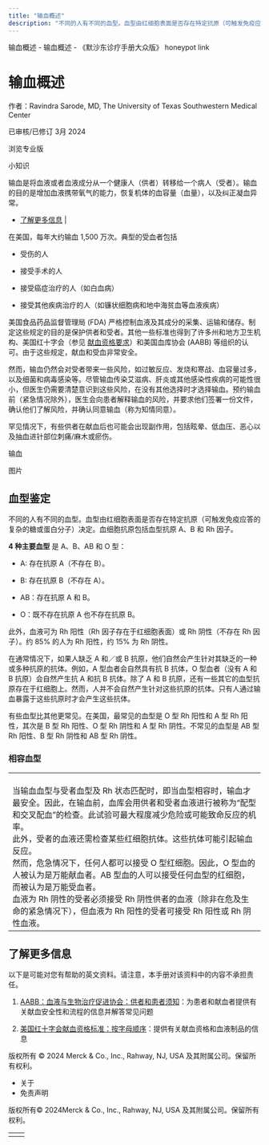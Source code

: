 ```yaml
---
title: "输血概述"
description: "不同的人有不同的血型。血型由红细胞表面是否存在特定抗原（可触发免疫应答的复杂的糖或蛋白分子）决定。血细胞抗原包括血型抗原 A、B 和 Rh 因子。"
---
```


﻿输血概述 \- 输血概述 \- 《默沙东诊疗手册大众版》 honeypot link

# 输血概述

作者：Ravindra Sarode, MD, The University of Texas Southwestern Medical Center

已审核/已修订 3月 2024

浏览专业版

小知识

输血是将血液或者血液成分从一个健康人（供者）转移给一个病人（受者）。输血的目的是增加血液携带氧气的能力，恢复机体的血容量（血量），以及纠正凝血异常。

- [了解更多信息](#了解更多信息_v36026225_zh) \|

在美国，每年大约输血 1,500 万次。典型的受血者包括

- 受伤的人

- 接受手术的人

- 接受癌症治疗的人（如白血病）

- 接受其他疾病治疗的人（如镰状细胞病和地中海贫血等血液疾病）


美国食品药品监督管理局 (FDA) 严格控制血液及其成分的采集、运输和储存。制定这些规定的目的是保护供者和受者。其他一些标准也得到了许多州和地方卫生机构、美国红十字会（参见 [献血资格要求](http://www.redcrossblood.org/donating-blood/eligibility-requirements)）和美国血库协会 (AABB) 等组织的认可。由于这些规定，献血和受血非常安全。

然而，输血仍然会对受者带来一些风险，如过敏反应、发烧和寒战、血容量过多，以及细菌和病毒感染等。尽管输血传染艾滋病、肝炎或其他感染性疾病的可能性很小，但医生仍需要清楚意识到这些风险，在没有其他选择时才选择输血。预约输血前（紧急情况除外），医生会向患者解释输血的风险，并要求他们签署一份文件，确认他们了解风险，并确认同意输血（称为知情同意）。

罕见情况下，有些供者在献血后也可能会出现副作用，包括眩晕、低血压、恶心以及抽血进针部位刺痛/麻木或瘀伤。

输血



图片

## 血型鉴定

不同的人有不同的血型。血型由红细胞表面是否存在特定抗原（可触发免疫应答的复杂的糖或蛋白分子）决定。血细胞抗原包括血型抗原 A、B 和 Rh 因子。

**4 种主要血型** 是 A、B、AB 和 O 型：

- A: 存在抗原 A（不存在 B）。

- B: 存在抗原 B（不存在 A）。

- AB：存在抗原 A 和 B。

- O：既不存在抗原 A 也不存在抗原 B。


此外，血液可为 Rh 阳性（Rh 因子存在于红细胞表面）或 Rh 阴性（不存在 Rh 因子）。约 85% 的人为 Rh 阳性，约 15% 为 Rh 阴性。

在通常情况下，如果人缺乏 A 和／或 B 抗原，他们自然会产生针对其缺乏的一种或多种抗原的抗体。例如，A 型血者会自然具有抗 B 抗体，O 型血者（没有 A 和 B 抗原）会自然产生抗 A 和抗 B 抗体。除了 A 和 B 抗原，还有一些其它的血型抗原存在于红细胞上。然而，人并不会自然产生针对这些抗原的抗体。只有人通过输血暴露于这些抗原时才会产生这些抗体。

有些血型比其他更常见。在美国，最常见的血型是 O 型 Rh 阳性和 A 型 Rh 阳性，其次是 B 型 Rh 阳性、O 型 Rh 阴性和 A 型 Rh 阴性。不常见的血型是 AB 型 Rh 阳性、B 型 Rh 阴性和 AB 型 Rh 阴性。

### 相容血型

|     |
| --- |
| <br>当输血血型与受者血型及 Rh 状态匹配时，即当血型相容时，输血才最安全。因此，在输血前，血库会用供者和受者血液进行被称为“配型和交叉配血”的检查。此试验可最大程度减少危险或可能致命反应的机率。<br>此外，受者的血液还需检查某些红细胞抗体。这些抗体可能引起输血反应。<br>然而，危急情况下，任何人都可以接受 O 型红细胞。因此，O 型血的人被认为是万能献血者。AB 型血的人可以接受任何血型的红细胞，而被认为是万能受血者。<br>血液为 Rh 阴性的受者必须接受 Rh 阴性供者的血液（除非在危及生命的紧急情况下），但血液为 Rh 阳性的受者可接受 Rh 阳性或 Rh 阴性血液。 |

## 了解更多信息

以下是可能对您有帮助的英文资料。请注意，本手册对该资料中的内容不承担责任。

1. [AABB：血液与生物治疗促进协会：供者和患者须知](https://www.aabb.org/for-donors-patients)：为患者和献血者提供有关献血安全性和流程的信息并解答常见问题

2. [美国红十字会献血资格标准：按字母顺序](http://www.redcrossblood.org/donating-blood/eligibility-requirements/eligibility-criteria-alphabetical-listing)：提供有关献血资格和血液制品的信息



版权所有 © 2024
Merck & Co., Inc., Rahway, NJ, USA 及其附属公司。保留所有权利。

- 关于
- 免责声明

版权所有© 2024Merck & Co., Inc., Rahway, NJ, USA 及其附属公司。保留所有权利。

|     |     |
| --- | --- |
|  |  |